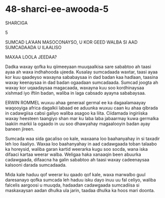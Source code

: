 # 48-sharci-ee-awooda-5

SHARCIGA

  5
  
  
SUMCAD LA'AAN MASOCONAYSO, U KOR GEED WALBA SI AAD SUMCADAADA U ILAALISO

MAXAA LOOLA JEEDAA?

Dadka waxay qofka ku qiimeeyaan muuqaalkisa sare sababtoo ah taasi ayaa ah waxa indhahooda ujeeda. Kusalay sumcadaada waxtar, taasi ayaa kor kuu qaadeyso waxayna sababaysaa in dad badan kaa hadlaan, taasina waxay keenaysaa in dad badan ogaadaan sumcadaada. Sumcad joogta ah waxay kor uqaadaysaa magacaada, waxayna kuu soo kordhinaysaa xishmad iyo iftiin badan, waliba in laga cabsado ayayna sababaysaa. 


ERWIN ROMMEL wuxuu ahaa generaal germal ee ka dagaalamaayay waqooyiga africa dagalkii labaad ee aduunka wuxuu caan ku ahaa qibrada in cadawgiisa cabsi galiyo waliba asagoo ka liita. Ciidamada ingiriiska waxay heesteen taangiyo shan mar ku laba laba jabaarmay kuwa germalka laakiin markii la ogaado in uu soo dhawyahay magaalooyin badan ayay baneen jireen.

Sumcada waa sida gacaliso oo kale, waxaana loo baahanyahay in si taxadir leh loo ilaaliyo. Waxaa loo baahanyahay in aad cadawgaada toban talaabo ka horeysid, waliba garan kartid weerarka kugu soo socda, wana iska difaaci kartaa weerar walba. Weligaa haka xanaaqin been abuurka cadawgaada, difaacna ha galin sababtoo ah taasi waxay cadeenaysaa kalsooni darada sumcadaada. 

Mida kale haduu qof weerar ku qaado qof kale, waxa marwalbo guul daresanayo qofka sumcada leh haduu isku dayo inuu uu fal celiyo, waliba falcelis aargoosi u muuqda, hadaadan cadawgaada sumcadiisa si maskaxaysan aadan dhulka ula jarin, taadaa dhulka ka hoos mari doonta.



